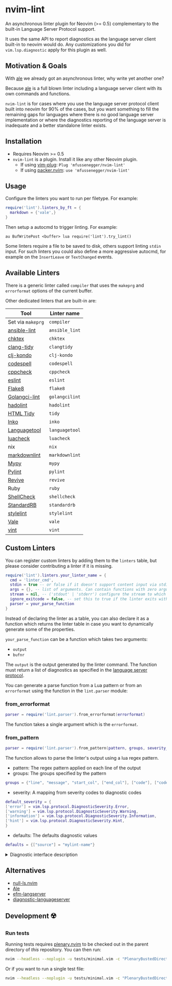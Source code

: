 # nvim-lint

An asynchronous linter plugin for Neovim (>= 0.5) complementary to the
built-in Language Server Protocol support.

It uses the same API to report diagnostics as the language server client
built-in to neovim would do. Any customizations you did for
`vim.lsp.diagnostic` apply for this plugin as well.


## Motivation & Goals

With [ale][1] we already got an asynchronous linter, why write yet another one?

Because [ale][1] is a full blown linter including a language server client with
its own commands and functions.


`nvim-lint` is for cases where you use the language server protocol client
built into neovim for 90% of the cases, but you want something to fill the
remaining gaps for languages where there is no good language server
implementation or where the diagnostics reporting of the language server is
inadequate and a better standalone linter exists.


## Installation

- Requires Neovim >= 0.5
- `nvim-lint` is a plugin. Install it like any other Neovim plugin.
  - If using [vim-plug][3]: `Plug 'mfussenegger/nvim-lint'`
  - If using [packer.nvim][4]: `use 'mfussenegger/nvim-lint'`


## Usage

Configure the linters you want to run per filetype. For example:

```lua
require('lint').linters_by_ft = {
  markdown = {'vale',}
}
```

Then setup a autocmd to trigger linting. For example:

```vimL
au BufWritePost <buffer> lua require('lint').try_lint()
```

Some linters require a file to be saved to disk, others support linting `stdin`
input. For such linters you could also define a more aggressive autocmd, for
example on the `InsertLeave` or `TextChanged` events.


## Available Linters

There is a generic linter called `compiler` that uses the `makeprg` and
`errorformat` options of the current buffer.

Other dedicated linters that are built-in are:


| Tool                         | Linter name    |
| -------------------          | -------------- |
| Set via `makeprg`            | `compiler`     |
| [ansible-lint][ansible-lint] | `ansible_lint` |
| [chktex][20]                 | `chktex`       |
| [clang-tidy][23]             | `clangtidy`    |
| [clj-kondo][24]              | `clj-kondo`    |
| [codespell][18]              | `codespell`    |
| [cppcheck][22]               | `cppcheck`     |
| [eslint][25]                 | `eslint`       |
| [Flake8][13]                 | `flake8`       |
| [Golangci-lint][16]          | `golangcilint` |
| [hadolint][28]               | `hadolint`     |
| [HTML Tidy][12]              | `tidy`         |
| [Inko][17]                   | `inko`         |
| [Languagetool][5]            | `languagetool` |
| [luacheck][19]               | `luacheck`     |
| nix                          | `nix`          |
| [markdownlint][26]           | `markdownlint` |
| [Mypy][11]                   | `mypy`         |
| [Pylint][15]                 | `pylint`       |
| [Revive][14]                 | `revive`       |
| Ruby                         | `ruby`         |
| [ShellCheck][10]             | `shellcheck`   |
| [StandardRB][27]             | `standardrb`   |
| [stylelint][29]              | `stylelint`    |
| [Vale][8]                    | `vale`         |
| [vint][21]                   | `vint`         |


## Custom Linters

You can register custom linters by adding them to the `linters` table, but
please consider contributing a linter if it is missing.


```lua
require('lint').linters.your_linter_name = {
  cmd = 'linter_cmd',
  stdin = true -- or false if it doesn't support content input via stdin. In that case the filename is automatically added to the arguments.
  args = {}, -- list of arguments. Can contain functions with zero arguments that will be evaluated once the linter is used.
  stream = nil, -- ('stdout' | 'stderr') configure the stream to which the linter outputs the linting result.
  ignore_exitcode = false, -- set this to true if the linter exits with a code != 0 and that's considered normal.
  parser = your_parse_function
}
```

Instead of declaring the linter as a table, you can also declare it as a
function which returns the linter table in case you want to dynamically
generate some of the properties.

`your_parse_function` can be a function which takes two arguments:

- `output`
- `bufnr`


The `output` is the output generated by the linter command.
The function must return a list of diagnostics as specified in the [language server protocol][9].

You can generate a parse function from a Lua pattern or from an `errorformat`
using the function in the `lint.parser` module:

### from_errorformat

```lua
parser = require('lint.parser').from_errorformat(errorformat)
```

The function takes a single argument which is the `errorformat`.


### from_pattern

```lua
parser = require('lint.parser').from_pattern(pattern, groups, severity_map, defaults)
```

The function allows to parse the linter's output using a lua regex pattern.

- pattern: The regex pattern applied on each line of the output
- groups: The groups specified by the pattern

``` lua
groups = {"line", "message", "start_col", ["end_col"], ["code"], ["code_desc"], ["file"], ["severity"]}
```

- severity: A mapping from severity codes to diagnostic codes

``` lua
default_severity = {
['error'] = vim.lsp.protocol.DiagnosticSeverity.Error,
['warning'] = vim.lsp.protocol.DiagnosticSeverity.Warning,
['information'] = vim.lsp.protocol.DiagnosticSeverity.Information,
['hint'] = vim.lsp.protocol.DiagnosticSeverity.Hint,
}
```

- defaults: The defaults diagnostic values

``` lua
defaults = {["source"] = "mylint-name"}
```

<details>
  <summary>Diagnostic interface description</summary>

```typescript
export interface Diagnostic {
    /**
      * The range at which the message applies.
      */
    range: Range;

    /**
      * The diagnostic's severity. Can be omitted. If omitted it is up to the
      * client to interpret diagnostics as error, warning, info or hint.
      */
    severity?: DiagnosticSeverity;

    /**
      * The diagnostic's code, which might appear in the user interface.
      */
    code?: integer | string;

    /**
      * An optional property to describe the error code.
      *
      * @since 3.16.0
      */
    codeDescription?: CodeDescription;

    /**
      * A human-readable string describing the source of this
      * diagnostic, e.g. 'typescript' or 'super lint'.
      */
    source?: string;

    /**
      * The diagnostic's message.
      */
    message: string;

    /**
      * Additional metadata about the diagnostic.
      *
      * @since 3.15.0
      */
    tags?: DiagnosticTag[];

    /**
      * An array of related diagnostic information, e.g. when symbol-names within
      * a scope collide all definitions can be marked via this property.
      */
    relatedInformation?: DiagnosticRelatedInformation[];

    /**
      * A data entry field that is preserved between a
      * `textDocument/publishDiagnostics` notification and
      * `textDocument/codeAction` request.
      *
      * @since 3.16.0
      */
    data?: unknown;
}
```
</details>



## Alternatives

- [null-ls.nvim][null-ls]
- [Ale][1]
- [efm-langserver][6]
- [diagnostic-languageserver][7]


## Development ☢️


### Run tests

Running tests requires [plenary.nvim][plenary] to be checked out in the parent directory of *this* repository.
You can then run:

```bash
nvim --headless --noplugin -u tests/minimal.vim -c "PlenaryBustedDirectory tests/ {minimal_init = 'tests/minimal.vim'}"
```

Or if you want to run a single test file:

```bash
nvim --headless --noplugin -u tests/minimal.vim -c "PlenaryBustedDirectory tests/vale_spec.lua {minimal_init = 'tests/minimal.vim'}"
```


[1]: https://github.com/dense-analysis/ale
[3]: https://github.com/junegunn/vim-plug
[4]: https://github.com/wbthomason/packer.nvim
[5]: https://languagetool.org/
[6]: https://github.com/mattn/efm-langserver
[7]: https://github.com/iamcco/diagnostic-languageserver
[8]: https://github.com/errata-ai/vale
[9]: https://microsoft.github.io/language-server-protocol/specifications/specification-current/#diagnostic
[10]: https://www.shellcheck.net/
[11]: http://mypy-lang.org/
[12]: https://www.html-tidy.org/
[13]: https://flake8.pycqa.org/
[14]: https://github.com/mgechev/revive
[15]: https://pylint.org/
[16]: https://golangci-lint.run/
[17]: https://inko-lang.org/
[18]: https://github.com/codespell-project/codespell
[19]: https://github.com/mpeterv/luacheck
[20]: https://www.nongnu.org/chktex
[21]: https://github.com/Vimjas/vint
[22]: https://github.com/danmar/cppcheck/
[23]: https://clang.llvm.org/extra/clang-tidy/
[24]: https://github.com/clj-kondo/clj-kondo
[25]: https://github.com/eslint/eslint
[26]: https://github.com/DavidAnson/markdownlint
[27]: https://github.com/testdouble/standard
[28]: https://github.com/hadolint/hadolint
[29]: https://github.com/stylelint/stylelint
[null-ls]: https://github.com/jose-elias-alvarez/null-ls.nvim
[plenary]: https://github.com/nvim-lua/plenary.nvim
[ansible-lint]: https://docs.ansible.com/lint.html
